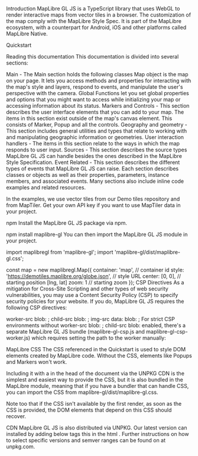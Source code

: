 Introduction
MapLibre GL JS is a TypeScript library that uses WebGL to render interactive maps from vector tiles in a browser. The customization of the map comply with the MapLibre Style Spec. It is part of the MapLibre ecosystem, with a counterpart for Android, iOS and other platforms called MapLibre Native.

Quickstart


<div id="map"></div>
<script>
    var map = new maplibregl.Map({
        container: 'map', // container id
        style: 'https://demotiles.maplibre.org/globe.json', // style URL
        center: [0, 0], // starting position [lng, lat]
        zoom: 2 // starting zoom
    });
</script>
Reading this documentation
This documentation is divided into several sections:

Main - The Main section holds the following classes
Map object is the map on your page. It lets you access methods and properties for interacting with the map's style and layers, respond to events, and manipulate the user's perspective with the camera.
Global Functions let you set global properties and options that you might want to access while initializing your map or accessing information about its status.
Markers and Controls - This section describes the user interface elements that you can add to your map. The items in this section exist outside of the map's canvas element. This consists of Marker, Popup and all the controls.
Geography and geometry - This section includes general utilities and types that relate to working with and manipulating geographic information or geometries.
User interaction handlers - The items in this section relate to the ways in which the map responds to user input.
Sources - This section describes the source types MapLibre GL JS can handle besides the ones described in the MapLibre Style Specification.
Event Related - This section describes the different types of events that MapLibre GL JS can raise.
Each section describes classes or objects as well as their properties, parameters, instance members, and associated events. Many sections also include inline code examples and related resources.

In the examples, we use vector tiles from our Demo tiles repository and from MapTiler. Get your own API key if you want to use MapTiler data in your project.

npm
Install the MapLibre GL JS package via npm.


npm install maplibre-gl
You can then import the MapLibre GL JS module in your project.


<div id="map"></div>

import maplibregl from 'maplibre-gl';
import 'maplibre-gl/dist/maplibre-gl.css';

const map = new maplibregl.Map({
    container: 'map', // container id
    style: 'https://demotiles.maplibre.org/globe.json', // style URL
    center: [0, 0], // starting position [lng, lat]
    zoom: 1 // starting zoom
});
CSP Directives
As a mitigation for Cross-Site Scripting and other types of web security vulnerabilities, you may use a Content Security Policy (CSP) to specify security policies for your website. If you do, MapLibre GL JS requires the following CSP directives:


worker-src blob: ;
child-src blob: ;
img-src data: blob: ;
For strict CSP environments without worker-src blob: ; child-src blob: enabled, there's a separate MapLibre GL JS bundle (maplibre-gl-csp.js and maplibre-gl-csp-worker.js) which requires setting the path to the worker manually:


<script>
maplibregl.setWorkerUrl("${urls.js().replace('.js', '-csp-worker.js')}");
...
</script>
MapLibre CSS
The CSS referenced in the Quickstart is used to style DOM elements created by MapLibre code. Without the CSS, elements like Popups and Markers won't work.

Including it with a <link> in the head of the document via the UNPKG CDN is the simplest and easiest way to provide the CSS, but it is also bundled in the MapLibre module, meaning that if you have a bundler that can handle CSS, you can import the CSS from maplibre-gl/dist/maplibre-gl.css.

Note too that if the CSS isn't available by the first render, as soon as the CSS is provided, the DOM elements that depend on this CSS should recover.

CDN
MapLibre GL JS is also distributed via UNPKG. Our latest version can installed by adding below tags this in the html <head>. Further instructions on how to select specific versions and semver ranges can be found on at unpkg.com.


<script src="https://unpkg.com/maplibre-gl@^5.8.0/dist/maplibre-gl.js"></script>
<link href="https://unpkg.com/maplibre-gl@^5.8.0/dist/maplibre-gl.css" rel="stylesheet" />